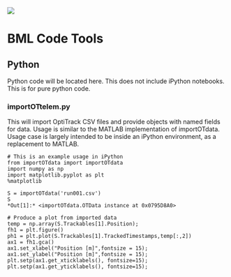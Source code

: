 <img src="http://robotics.eecs.berkeley.edu/~ronf/Biomimetics/biomimetics-thin.jpg">

BML Code Tools
===============

Python
---------

Python code will be located here. This does not include iPython notebooks. This is for pure python code.

### importOTtelem.py

This will import OptiTrack CSV files and provide objects with named fields for data. Usage is similar to the MATLAB implementation of importOTdata.
Usage case is largely intended to be inside an iPython environment, as a replacement to MATLAB.

	# This is an example usage in iPython
	from importOTdata import importOTdata
	import numpy as np
	import matplotlib.pyplot as plt
	%matplotlib
	
	S = importOTdata('run001.csv')
	S
	*Out[1]:* <importOTdata.OTData instance at 0x0795D8A0>
	
	# Produce a plot from imported data
	temp = np.array(S.Trackables[1].Position);
	fh1 = plt.figure()
	ph1 = plt.plot(S.Trackables[1].TrackedTimestamps,temp[:,2])
	ax1 = fh1.gca()
	ax1.set_xlabel("Position [m]",fontsize = 15);
	ax1.set_ylabel("Position [m]",fontsize = 15);
	plt.setp(ax1.get_xticklabels(), fontsize=15);
	plt.setp(ax1.get_yticklabels(), fontsize=15);
	